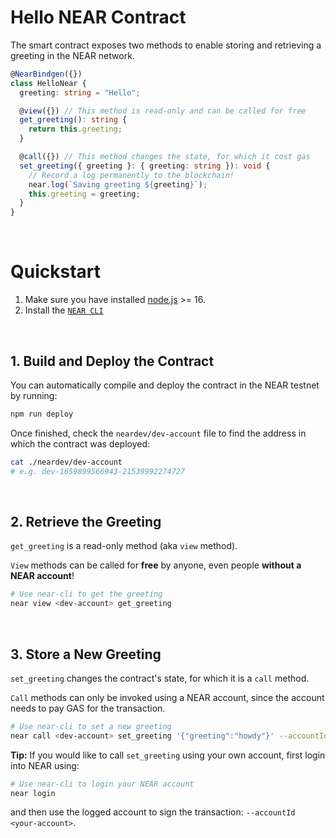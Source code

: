 # Hello NEAR Contract

The smart contract exposes two methods to enable storing and retrieving a greeting in the NEAR network.

```ts
@NearBindgen({})
class HelloNear {
  greeting: string = "Hello";

  @view({}) // This method is read-only and can be called for free
  get_greeting(): string {
    return this.greeting;
  }

  @call({}) // This method changes the state, for which it cost gas
  set_greeting({ greeting }: { greeting: string }): void {
    // Record a log permanently to the blockchain!
    near.log(`Saving greeting ${greeting}`);
    this.greeting = greeting;
  }
}
```

<br />

# Quickstart

1. Make sure you have installed [node.js](https://nodejs.org/en/download/package-manager/) >= 16.
2. Install the [`NEAR CLI`](https://github.com/near/near-cli#setup)

<br />

## 1. Build and Deploy the Contract
You can automatically compile and deploy the contract in the NEAR testnet by running:

```bash
npm run deploy
```

Once finished, check the `neardev/dev-account` file to find the address in which the contract was deployed:

```bash
cat ./neardev/dev-account
# e.g. dev-1659899566943-21539992274727
```

<br />

## 2. Retrieve the Greeting

`get_greeting` is a read-only method (aka `view` method).

`View` methods can be called for **free** by anyone, even people **without a NEAR account**!

```bash
# Use near-cli to get the greeting
near view <dev-account> get_greeting
```

<br />

## 3. Store a New Greeting
`set_greeting` changes the contract's state, for which it is a `call` method.

`Call` methods can only be invoked using a NEAR account, since the account needs to pay GAS for the transaction.

```bash
# Use near-cli to set a new greeting
near call <dev-account> set_greeting '{"greeting":"howdy"}' --accountId <dev-account>
```

**Tip:** If you would like to call `set_greeting` using your own account, first login into NEAR using:

```bash
# Use near-cli to login your NEAR account
near login
```

and then use the logged account to sign the transaction: `--accountId <your-account>`.